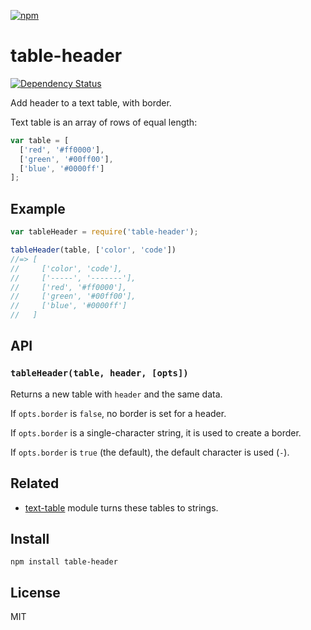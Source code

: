 [![npm](https://nodei.co/npm/table-header.png)](https://nodei.co/npm/table-header/)

# table-header

[![Dependency Status][david-badge]][david]

Add header to a text table, with border.

Text table is an array of rows of equal length:

```js
var table = [
  ['red', '#ff0000'],
  ['green', '#00ff00'],
  ['blue', '#0000ff']
];
```

[david]: https://david-dm.org/eush77/table-header
[david-badge]: https://david-dm.org/eush77/table-header.png

## Example

```js
var tableHeader = require('table-header');

tableHeader(table, ['color', 'code'])
//=> [
//     ['color', 'code'],
//     ['-----', '-------'],
//     ['red', '#ff0000'],
//     ['green', '#00ff00'],
//     ['blue', '#0000ff']
//   ]
```

## API

### `tableHeader(table, header, [opts])`

Returns a new table with `header` and the same data.

If `opts.border` is `false`, no border is set for a header.

If `opts.border` is a single-character string, it is used to create a border.

If `opts.border` is `true` (the default), the default character is used (`-`).

## Related

- [text-table] module turns these tables to strings.

[text-table]: http://npm.im/text-table

## Install

```
npm install table-header
```

## License

MIT
